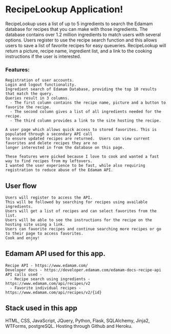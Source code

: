 # RecipeLookup Application! 

  RecipeLookup uses a list of up to 5 ingredients to search the Edamam database for recipes that you can make 
  with those ingredients.  The database contains over 1.2 million ingredients to match users with several options.
  Users register to use the recipe search function and this allows users to save a list of favorite recipes for easy queueries.
  RecipeLookup will return a picture, recipe name, ingredient list, and a link to the cooking instructions if the user is interested. 

### Features:
    Registration of user accounts.
    Login and logout functionality.    
    Ingredient search of Edamam Database, providing the top 10 results that match the query.
    Queries result in 3 columns.  
      - The first column contains the recipe name, picture and a button to favorite the recipe.
      - The second column gives a list of all ingredients needed for the recipe.  
      - The third column provides a link to the site hosting the recipe.
      
    A user page which allows quick access to stored favorites. This is populated through a secondary API call
    to ensure updated recipes are returned.  Users can view current favorites and delete recipes they are no 
    longer interested in from the database on this page.
    
    These features were picked because I love to cook and wanted a fast way to find recipes from my leftovers.  
    I wanted the user experience to be fast, while also requiring registration to reduce abuse of the Edamam API.
    
## User flow
    Users will register to access the API.  
    This will be followed by searching for recipes using available ingredients.
    Users will get a list of recipes and can select favorites from the list.
    Users will be able to see the instructions for the recipe on the hosting site using a link.
    Users can favorite recipes and continue searching more recipes or go to their page to access favorites.
    Cook and enjoy! 
    
## Edamam API used for this app. 
    Recipe API - https://www.edamam.com/
    Developer docs - https://developer.edamam.com/edamam-docs-recipe-api
    API calls used -
      - Recipe search using ingredients - https://www.edamam.com/api/recipes/v2
      - Favorite individual recipes - https://www.edamam.com/api/recipes/v2/{id}

## Stack used in this app
  HTML, CSS, JavaScript, JQuery, Python, Flask, SQLAlchemy, Jinja2, WTForms, postgreSQL.
   Hosting through Github and Heroku. 
